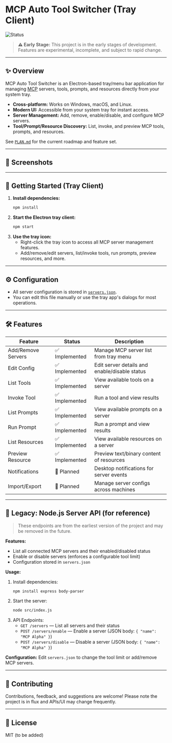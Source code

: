 # MCP Auto Tool Switcher (Tray Client)

![Status](https://img.shields.io/badge/status-early%20development-orange)

> **⚠️ Early Stage:** This project is in the early stages of development. Features are experimental, incomplete, and subject to rapid change.

---

## ✨ Overview
MCP Auto Tool Switcher is an Electron-based tray/menu bar application for managing [MCP](https://github.com/your-mcp-link) servers, tools, prompts, and resources directly from your system tray.

- **Cross-platform:** Works on Windows, macOS, and Linux.
- **Modern UI:** Accessible from your system tray for instant access.
- **Server Management:** Add, remove, enable/disable, and configure MCP servers.
- **Tool/Prompt/Resource Discovery:** List, invoke, and preview MCP tools, prompts, and resources.

See [`PLAN.md`](./PLAN.md) for the current roadmap and feature set.

---

## 📸 Screenshots
<!--
Add screenshots here when available.
-->

---

## 🚀 Getting Started (Tray Client)

1. **Install dependencies:**
   ```sh
   npm install
   ```
2. **Start the Electron tray client:**
   ```sh
   npm start
   ```
3. **Use the tray icon:**
   - Right-click the tray icon to access all MCP server management features.
   - Add/remove/edit servers, list/invoke tools, run prompts, preview resources, and more.

---

## ⚙️ Configuration
- All server configuration is stored in [`servers.json`](./servers.json).
- You can edit this file manually or use the tray app's dialogs for most operations.

---

## 🛠 Features
| Feature            | Status           | Description                                    |
|--------------------|------------------|------------------------------------------------|
| Add/Remove Servers | ✅ Implemented   | Manage MCP server list from tray menu          |
| Edit Config        | ✅ Implemented   | Edit server details and enable/disable status  |
| List Tools         | ✅ Implemented   | View available tools on a server               |
| Invoke Tool        | ✅ Implemented   | Run a tool and view results                    |
| List Prompts       | ✅ Implemented   | View available prompts on a server             |
| Run Prompt         | ✅ Implemented   | Run a prompt and view results                  |
| List Resources     | ✅ Implemented   | View available resources on a server           |
| Preview Resource   | ✅ Implemented   | Preview text/binary content of resources       |
| Notifications      | 🚧 Planned       | Desktop notifications for server events        |
| Import/Export      | 🚧 Planned       | Manage server configs across machines          |

---

## 📝 Legacy: Node.js Server API (for reference)
> These endpoints are from the earliest version of the project and may be removed in the future.

**Features:**
- List all connected MCP servers and their enabled/disabled status
- Enable or disable servers (enforces a configurable tool limit)
- Configuration stored in `servers.json`

**Usage:**
1. Install dependencies:
   ```sh
   npm install express body-parser
   ```
2. Start the server:
   ```sh
   node src/index.js
   ```
3. API Endpoints:
   - `GET /servers` — List all servers and their status
   - `POST /servers/enable` — Enable a server (JSON body: `{ "name": "MCP Alpha" }`)
   - `POST /servers/disable` — Disable a server (JSON body: `{ "name": "MCP Alpha" }`)

**Configuration:**
Edit `servers.json` to change the tool limit or add/remove MCP servers.

---

## 🤝 Contributing
Contributions, feedback, and suggestions are welcome! Please note the project is in flux and APIs/UI may change frequently.

---

## 📄 License
MIT (to be added)
